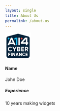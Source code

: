 ```yaml
---
layout: single
title: About Us
permalink: /about-us
---
```

![john doe](/assets/Logo.png)
#### Name
John Doe
##### Experience
10 years making widgets